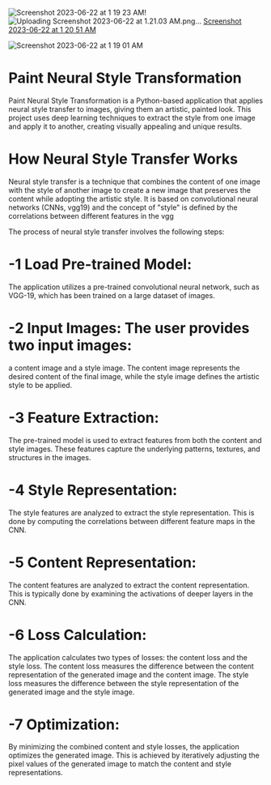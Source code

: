 
![Screenshot 2023-06-22 at 1 19 23 AM](https://github.com/sftSalman/NeuroART/assets/33355278/64da4a91-a098-44e3-99a0-e2570d5816db)!![Uploading Screenshot 2023-06-22 at 1.21.03 AM.png…]()
[Screenshot 2023-06-22 at 1 20 51 AM](https://github.com/sftSalman/NeuroART/assets/33355278/fe23f211-d8f3-4beb-ac8f-3a2a19be8d99)


![Screenshot 2023-06-22 at 1 19 01 AM](https://github.com/sftSalman/NeuroART/assets/33355278/ef9e1a03-5d36-403b-ba7a-ed86cee748d4)


# Paint Neural Style Transformation
Paint Neural Style Transformation is a Python-based application that applies neural style transfer to images, giving them an artistic, painted look. This project uses deep learning techniques to extract the style from one image and apply it to another, creating visually appealing and unique results.


# How Neural Style Transfer Works

Neural style transfer is a technique that combines the content of one image with the style of another image to create a new image that preserves the content while adopting the artistic style. It is based on convolutional neural networks (CNNs, vgg19) and the concept of "style" is defined by the correlations between different features in the vgg 


The process of neural style transfer involves the following steps:

# -1 Load Pre-trained Model:
 The application utilizes a pre-trained convolutional neural network, such as VGG-19, which has been trained on a large dataset of images.

# -2 Input Images: The user provides two input images:
 a content image and a style image. The content image represents the desired content of the final image, while the style image defines the artistic style to be applied.

# -3 Feature Extraction: 
The pre-trained model is used to extract features from both the content and style images. These features capture the underlying patterns, textures, and structures in the images.

# -4 Style Representation: 
The style features are analyzed to extract the style representation. This is done by computing the correlations between different feature maps in the CNN.

# -5 Content Representation:
 The content features are analyzed to extract the content representation. This is typically done by examining the activations of deeper layers in the CNN.

# -6 Loss Calculation:
 The application calculates two types of losses: the content loss and the style loss. The content loss measures the difference between the content representation of the generated image and the content image. The style loss measures the difference between the style representation of the generated image and the style image.

# -7 Optimization: 
By minimizing the combined content and style losses, the application optimizes the generated image. This is achieved by iteratively adjusting the pixel values of the generated image to match the content and style representations.

